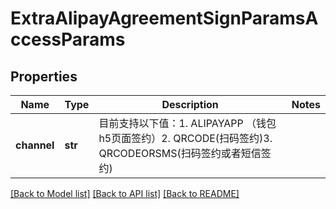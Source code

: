 # ExtraAlipayAgreementSignParamsAccessParams

## Properties
Name | Type | Description | Notes
------------ | ------------- | ------------- | -------------
**channel** | **str** | 目前支持以下值：1. ALIPAYAPP （钱包h5页面签约）2. QRCODE(扫码签约)3. QRCODEORSMS(扫码签约或者短信签约) | 

[[Back to Model list]](../README.md#documentation-for-models) [[Back to API list]](../README.md#documentation-for-api-endpoints) [[Back to README]](../README.md)


